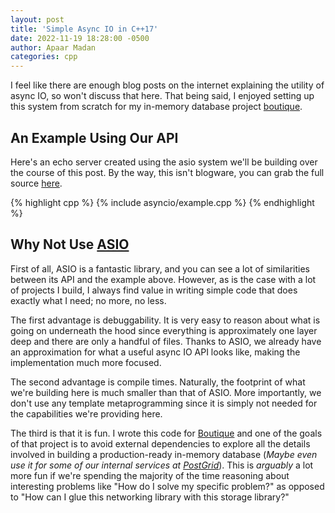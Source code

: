 ```yaml
---
layout: post
title: 'Simple Async IO in C++17'
date: 2022-11-19 18:28:00 -0500
author: Apaar Madan
categories: cpp
---
```


I feel like there are enough blog posts on the internet explaining the utility
of async IO, so won't discuss that here. That being said, I enjoyed setting up
this system from scratch for my in-memory database project
[boutique](https://github.com/goodpaul6/boutique).

## An Example Using Our API

Here's an echo server created using the asio system we'll be building over the
course of this post. By the way, this isn't blogware, you can grab the full
source
[here](https://github.com/goodpaul6/goodpaul6.github.io/tree/main/_includes/asyncio).

{% highlight cpp %} {% include asyncio/example.cpp %} {% endhighlight %}

## Why Not Use [ASIO](https://think-async.com/Asio)

First of all, ASIO is a fantastic library, and you can see a lot of similarities
between its API and the example above. However, as is the case with a lot of
projects I build, I always find value in writing simple code that does exactly
what I need; no more, no less.

The first advantage is debuggability. It is very easy to reason about what is
going on underneath the hood since everything is approximately one layer deep
and there are only a handful of files. Thanks to ASIO, we already have an
approximation for what a useful async IO API looks like, making the
implementation much more focused.

The second advantage is compile times. Naturally, the footprint of what we're
building here is much smaller than that of ASIO. More importantly, we don't use
any template metaprogramming since it is simply not needed for the capabilities
we're providing here.

The third is that it is fun. I wrote this code for
[Boutique](https://github.com/goodpaul6/boutique) and one of the goals of that
project is to avoid external dependencies to explore all the details involved in
building a production-ready in-memory database (_Maybe even use it for some of
our internal services at [PostGrid](https://postgrid.com)_). This is _arguably_
a lot more fun if we're spending the majority of the time reasoning about
interesting problems like "How do I solve my specific problem?" as opposed to
"How can I glue this networking library with this storage library?"

